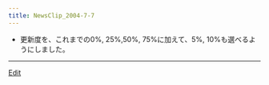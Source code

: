 ```yaml
---
title: NewsClip_2004-7-7
---
```

* 更新度を、これまでの0%, 25%,50%, 75%に加えて、5%, 10%も選べるようにしました。




<!--  -->
----

[Edit](https://github.com/vitroid/vitroid.github.io/edit/master/MD/NewsClip_2004-7-7.md)

